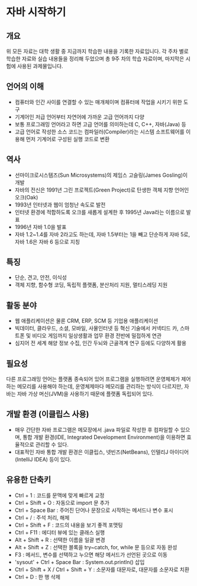 # 자바 시작하기
## 개요
위 모든 자료는 대학 생활 중 지금까지 학습한 내용을 기록한 자료입니다. 각 주차 별로 학습한 자료와 실습 내용들을 정리해 두었으며 총 9주 차의 학습 자료이며, 마지막은 시험에 사용된 과제물입니다.

## 언어의 이해
- 컴퓨터와 인간 사이를 연결할 수 있는 매개체이며 컴퓨터에 작업을 시키기 위한 도구
- 기계어인 저급 언어부터 자연어에 가까운 고급 언어까지 다양
- 보통 프로그래밍 언어라고 하면 고급 언어를 의미하는데 C, C++, 자바(Java) 등
- 고급 언어로 작성한 소스 코드는 컴파일러(Compiler)라는 시스템 소프트웨어를 이용해 먼저 기계어로 구성된 실행 코드로 변환

## 역사
- 선마이크로시스템즈(Sun Microsystems)의 제임스 고슬링(James Gosling)이 개발
- 자바의 전신은 1991년 그린 프로젝트(Green Project)로 탄생한 객체 지향 언어인 오크(Oak)
- 1993년 인터넷과 웹이 엄청난 속도로 발전
- 인터넷 환경에 적합하도록 오크를 새롭게 설계한 후 1995년 Java라는 이름으로 발표
- 1996년 자바 1.0을 발표
- 자바 1.2~1.4를 자바 2라고도 하는데, 자바 1.5부터는 1을 빼고 단순하게 자바 5로, 자바 1.6은 자바 6 등으로 지칭

## 특징
- 단순, 견고, 안전, 이식성
- 객체 지향, 함수형 코딩, 독립적 플랫폼, 분산처리 지원, 멀티스레딩 지원

## 활동 분야
- 웹 애플리케이션은 물론 CRM, ERP, SCM 등 기업용 애플리케이션
- 빅데이터, 클라우드, 소셜, 모바일, 사물인터넷 등 혁신 기술에서 커넥티드 카, 스마트폰 및 비디오 게임까지 일상생활과 업무 환경 전반에 밀접하게 연관
- 심지어 전 세계 해양 정보 수집, 인간 두뇌와 근골격계 연구 등에도 다양하게 활용

## 필요성
다른 프로그래밍 언어는 플랫폼 종속되어 있어 프로그램을 실행하려면 운영체제가 제어하는 메모리를 사용해야 하는데, 운영체제마다 메모리를 관리하는 방식이 다르지만, 자바는 자바 가상 머신(JVM)을 사용하기 때문에 플랫폼 독립되어 있다.

## 개발 환경 (이클립스 사용)
- 매우 간단한 자바 프로그램은 메모장에서 .java 파일로 작성한 후 컴파일할 수 있으며, 통합 개발 환경(IDE, Integrated Development Environment)을 이용하면 효율적으로 관리할 수 있다.  
- 대표적인 자바 통합 개발 환경은 이클립스, 넷빈즈(NetBeans), 인텔리J 아이디어(IntelliJ IDEA) 등이 있다.

## 유용한 단축키
- Ctrl + 1 : 코드를 문맥에 맞게 빠르게 교정
- Ctrl + Shift + O : 자동으로 import 문 추가
- Ctrl + Space Bar : 주어진 단어나 문장으로 시작하는 메서드나 변수 표시
- Ctrl + / : 주석 처리, 해체
- Ctrl + Shift + F : 코드의 내용을 보기 좋겍 포맷팅
- Ctrl + F11 : 에디터 뷰에 있는 클래스 실행
- Alt + Shift + R : 선택한 이름을 일괄 변경
- Alt + Shift + Z : 선택한 블록을 try~catch, for, while 문 등으로 자동 완성
- F3 : 메서드, 변수를 선택하고 누으면 해당 메서드가 선언된 곳으로 이동
- 'sysout' + Ctrl + Space Bar : System.out.println() 삽입
- Ctrl + Shift + X / Ctrl + Shift + Y : 소문자를 대문자로, 대문자를 소문자로 치환
- Ctrl + D : 한 행 삭제
